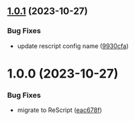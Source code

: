 ## [1.0.1](https://github.com/DCKT/rescript-promise/compare/v1.0.0...v1.0.1) (2023-10-27)


### Bug Fixes

* update rescript config name ([9930cfa](https://github.com/DCKT/rescript-promise/commit/9930cfab34ee2e66b5d9f311ce3f8315e2fc75f4))

# 1.0.0 (2023-10-27)


### Bug Fixes

* migrate to ReScript ([eac678f](https://github.com/DCKT/rescript-promise/commit/eac678fb4b4fff2a560c6ce8579a39b957dcafa1))
